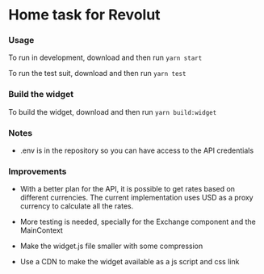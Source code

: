 # Home task for Revolut

### Usage
To run in development, download and then run `yarn start`

To run the test suit, download and then run `yarn test`

### Build the widget

To build the widget, download and then run `yarn build:widget`
### Notes
- .env is in the repository so you can have access to the API credentials

### Improvements
- With a better plan for the API, it is possible to get rates based on different currencies. The current implementation uses USD as a proxy currency to calculate all the rates.

- More testing is needed, specially for the Exchange component and the MainContext

- Make the widget.js file smaller with some compression

- Use a CDN to make the widget available as a js script and css link